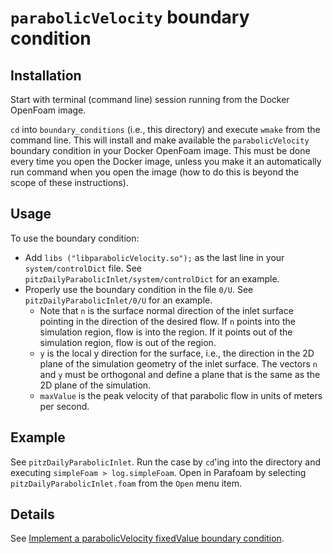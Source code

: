 # `parabolicVelocity` boundary condition

## Installation

Start with terminal (command line) session running from the Docker OpenFoam image.

`cd` into `boundary_conditions` (i.e., this directory) and execute `wmake` from the command line. This will install and make available the `parabolicVelocity` boundary condition in your Docker OpenFoam image. This must be done every time you open the Docker image, unless you make it an automatically run command when you open the image (how to do this is beyond the scope of these instructions).

## Usage

To use the boundary condition:

- Add `libs ("libparabolicVelocity.so");` as the last line in your `system/controlDict` file. See `pitzDailyParabolicInlet/system/controlDict` for an example.
- Properly use the boundary condition in the file `0/U`. See `pitzDailyParabolicInlet/0/U` for an example. 
  - Note that `n` is the surface normal direction of the inlet surface pointing in the direction of the desired flow. If `n` points into the simulation region, flow is into the region. If it points out of the simulation region, flow is out of the region.
  - `y` is the local y direction for the surface, i.e., the direction in the 2D plane of the simulation geometry of the inlet surface. The vectors `n` and `y` must be orthogonal and define a plane that is the same as the 2D plane of the simulation. 
  - `maxValue` is the peak velocity of that parabolic flow in units of meters per second.

## Example

See `pitzDailyParabolicInlet`. Run the case by `cd`'ing into the directory and executing `simpleFoam > log.simpleFoam`. Open in Parafoam by selecting `pitzDailyParabolicInlet.foam` from the `Open` menu item.

## Details

See [Implement a parabolicVelocity fixedValue boundary condition](http://www.tfd.chalmers.se/~hani/kurser/OS_CFD_2020/lectureNotes/implementParabolicVelocityFixedValueBoundaryCondition.pdf).


